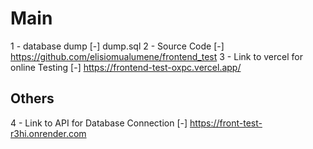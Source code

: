  # Main
 
 1 - database dump [-] dump.sql
 2 - Source Code [-] https://github.com/elisiomualumene/frontend_test
 3 - Link to vercel for online Testing [-] https://frontend-test-oxpc.vercel.app/

 ## Others


 4 - Link to API for Database Connection [-] https://front-test-r3hi.onrender.com